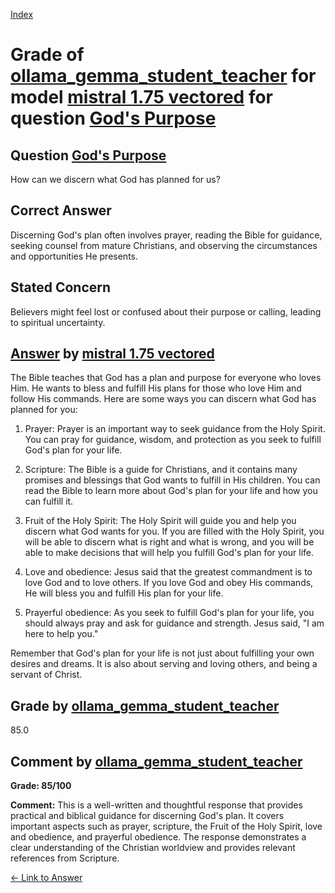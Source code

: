 
[Index](../../../../index.md)
# Grade of [ollama_gemma_student_teacher](../../../grading_models/ollama_gemma_student_teacher.md) for model [mistral 1.75 vectored](../../../answering_models/mistral_1.75_vectored.md) for question [God's Purpose](../../../questions/God_s_Purpose.md)

## Question [God's Purpose](../../../questions/God_s_Purpose.md)
How can we discern what God has planned for us?

## Correct Answer
Discerning God's plan often involves prayer, reading the Bible for guidance, seeking counsel from mature Christians, and observing the circumstances and opportunities He presents.

## Stated Concern
Believers might feel lost or confused about their purpose or calling, leading to spiritual uncertainty.

## [Answer](../God_s_Purpose.md) by [mistral 1.75 vectored](../../../answering_models/mistral_1.75_vectored.md)
The Bible teaches that God has a plan and purpose for everyone who loves Him. He wants to bless and fulfill His plans for those who love Him and follow His commands. Here are some ways you can discern what God has planned for you:

1. Prayer: Prayer is an important way to seek guidance from the Holy Spirit. You can pray for guidance, wisdom, and protection as you seek to fulfill God's plan for your life.

2. Scripture: The Bible is a guide for Christians, and it contains many promises and blessings that God wants to fulfill in His children. You can read the Bible to learn more about God's plan for your life and how you can fulfill it.

3. Fruit of the Holy Spirit: The Holy Spirit will guide you and help you discern what God wants for you. If you are filled with the Holy Spirit, you will be able to discern what is right and what is wrong, and you will be able to make decisions that will help you fulfill God's plan for your life.

4. Love and obedience: Jesus said that the greatest commandment is to love God and to love others. If you love God and obey His commands, He will bless you and fulfill His plan for your life.

5. Prayerful obedience: As you seek to fulfill God's plan for your life, you should always pray and ask for guidance and strength. Jesus said, "I am here to help you."

Remember that God's plan for your life is not just about fulfilling your own desires and dreams. It is also about serving and loving others, and being a servant of Christ.

## Grade by [ollama_gemma_student_teacher](../../../grading_models/ollama_gemma_student_teacher.md)
85.0

## Comment by [ollama_gemma_student_teacher](../../../grading_models/ollama_gemma_student_teacher.md)
**Grade: 85/100**

**Comment:** This is a well-written and thoughtful response that provides practical and biblical guidance for discerning God's plan. It covers important aspects such as prayer, scripture, the Fruit of the Holy Spirit, love and obedience, and prayerful obedience. The response demonstrates a clear understanding of the Christian worldview and provides relevant references from Scripture.

[&lt;- Link to Answer](../God_s_Purpose.md)
